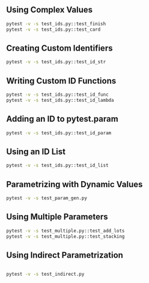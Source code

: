 

Using Complex Values
--------------------

```bash
pytest -v -s test_ids.py::test_finish
pytest -v -s test_ids.py::test_card
```

Creating Custom Identifiers
---------------------------

```bash
pytest -v -s test_ids.py::test_id_str
```

Writing Custom ID Functions
---------------------------

```bash
pytest -v -s test_ids.py::test_id_func
pytest -v -s test_ids.py::test_id_lambda
```

Adding an ID to pytest.param
---------------------------

```bash
pytest -v -s test_ids.py::test_id_param
```

Using an ID List
----------------

```bash
pytest -v -s test_ids.py::test_id_list
```


Parametrizing with Dynamic Values
---------------------------------

```bash
pytest -v -s test_param_gen.py
```

Using Multiple Parameters
-------------------------

```bash
pytest -v -s test_multiple.py::test_add_lots
pytest -v -s test_multiple.py::test_stacking
```

Using Indirect Parametrization
------------------------------

```bash

pytest -v -s test_indirect.py